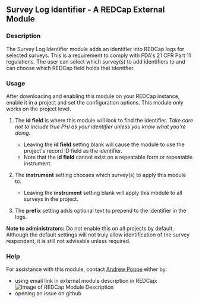 ## Survey Log Identifier - A REDCap External Module

### Description
The Survey Log Identifier module adds an identifier into REDCap logs for selected surveys. This is a requirement to comply with FDA's 21 CFR Part 11 regulations. The user can select which survey(s) to add identifiers to and can choose which REDCap field holds that identifier.

### Usage
After downloading and enabling this module on your REDCap instance, enable it in a project and set the configuration options. This module only works on the project level.

1. The **id field** is where this module will look to find the identifier. 
*Take care not to include true PHI as your identifier unless you know what you're doing.*

    * Leaving the **id field** setting blank will cause the module to use the project's record ID field as the identifier.
    * Note that the **id field** cannot exist on a repeatable form or repeatable instrument.
2. The **instrument** setting chooses which survey(s) to apply this module to.

    * Leaving the **instrument** setting blank will apply this module to all surveys in the project.
3. The **prefix** setting adds optional text to prepend to the identifier in the logs.

**Note to administrators:** Do not enable this on all projects by default. Although the default settings will not truly allow identification of the survey respondent, it is still not advisable unless required.

### Help
For assistance with this module, contact <ins>Andrew Poppe</ins> either by:
* using email link in external module description in REDCap: 
    ![Image of REDCap Module Description](https://i.imgur.com/foCFAgY.png)
* opening an issue on github 


